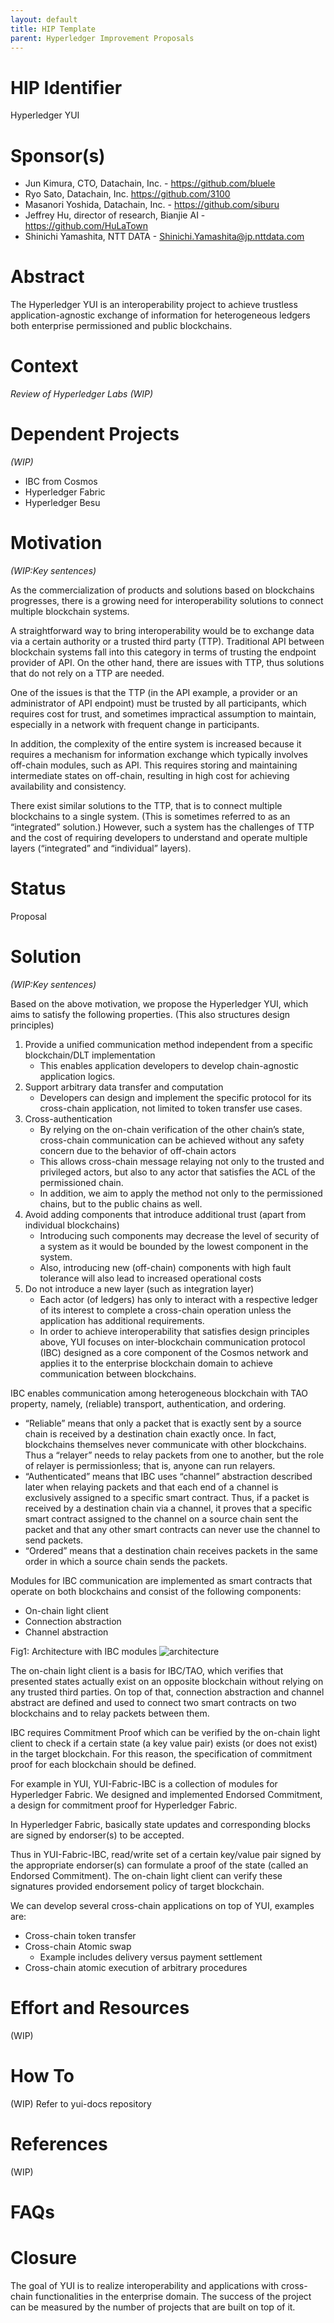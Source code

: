 ```yaml
---
layout: default
title: HIP Template
parent: Hyperledger Improvement Proposals
---
```


# HIP Identifier
Hyperledger YUI

# Sponsor(s)
* Jun Kimura, CTO, Datachain, Inc. - https://github.com/bluele
* Ryo Sato, Datachain, Inc. https://github.com/3100
* Masanori Yoshida, Datachain, Inc. - https://github.com/siburu
* Jeffrey Hu, director of research, Bianjie AI - https://github.com/HuLaTown
* Shinichi Yamashita, NTT DATA - Shinichi.Yamashita@jp.nttdata.com

# Abstract
The Hyperledger YUI is an interoperability project to achieve trustless application-agnostic exchange of information for heterogeneous ledgers both enterprise permissioned and public blockchains.

# Context
*Review of Hyperledger Labs (WIP)*

# Dependent Projects
*(WIP)*
- IBC from Cosmos
- Hyperledger Fabric
- Hyperledger Besu

# Motivation
*(WIP:Key sentences)*

As the commercialization of products and solutions based on blockchains progresses, there is a growing need for interoperability solutions to connect multiple blockchain systems.

A straightforward way to bring interoperability would be to exchange data via a certain authority or a trusted third party (TTP). Traditional API between blockchain systems fall into this category in terms of trusting the endpoint provider of API. On the other hand, there are issues with TTP, thus solutions that do not rely on a TTP are needed.

One of the issues is that the TTP (in the API example, a provider or an administrator of API endpoint) must be trusted by all participants, which requires cost for trust, and sometimes impractical assumption to maintain, especially in a network with frequent change in participants.

In addition, the complexity of the entire system is increased because it requires a mechanism for information exchange which typically involves off-chain modules, such as API. This requires storing and maintaining intermediate states on off-chain, resulting in high cost for achieving availability and consistency.

There exist similar solutions to the TTP, that is to connect multiple blockchains to a single system. (This is sometimes referred to as an “integrated” solution.) However, such a system has the challenges of TTP and the cost of requiring developers to understand and operate multiple layers (“integrated” and “individual” layers).


# Status
Proposal

# Solution
*(WIP:Key sentences)*

Based on the above motivation, we propose the Hyperledger YUI, which aims to satisfy the following properties. (This also structures design principles)
1. Provide a unified communication method independent from a specific blockchain/DLT implementation
    * This enables application developers to develop chain-agnostic application logics.
2. Support arbitrary data transfer and computation
    * Developers can design and implement the specific protocol for its cross-chain application, not limited to token transfer use cases.
3. Cross-authentication
    * By relying on the on-chain verification of the other chain’s state, cross-chain communication can be achieved without any safety concern due to the behavior of off-chain actors
    * This allows cross-chain message relaying not only to the trusted and privileged actors, but also to any actor that satisfies the ACL of the permissioned chain.
    * In addition, we aim to apply the method not only to the permissioned chains, but to the public chains as well.
4. Avoid adding components that introduce additional trust (apart from individual blockchains)
    * Introducing such components may decrease the level of security of a system as it would be bounded by the lowest component in the system.
    * Also, introducing new (off-chain) components with high fault tolerance will also lead to increased operational costs
5. Do not introduce a new layer (such as integration layer)
    * Each actor (of ledgers) has only to interact with a respective ledger of its interest to complete a cross-chain operation unless the application has additional requirements. 
    * In order to achieve interoperability that satisfies design principles above, YUI focuses on inter-blockchain communication protocol (IBC) designed as a core component of the Cosmos network and applies it to the enterprise blockchain domain to achieve communication between blockchains.

IBC enables communication among heterogeneous blockchain with TAO property, namely, (reliable) transport, authentication, and ordering. 

* “Reliable” means that only a packet that is exactly sent by a source chain is received by a destination chain exactly once. In fact, blockchains themselves never communicate with other blockchains. Thus a “relayer” needs to relay packets from one to another, but the role of relayer is permissionless; that is, anyone can run relayers.
* “Authenticated” means that IBC uses “channel” abstraction described later when relaying packets and that each end of a channel is exclusively assigned to a specific smart contract. Thus, if a packet is received by a destination chain via a channel, it proves that a specific smart contract assigned to the channel on a source chain sent the packet and that any other smart contracts can never use the channel to send packets.
* “Ordered” means that a destination chain receives packets in the same order in which a source chain sends the packets.

Modules for IBC communication are implemented as smart contracts that operate on both blockchains and consist of the following components:
* On-chain light client
* Connection abstraction
* Channel abstraction

Fig1: Architecture with IBC modules
![architecture](images/yui/yui_IBC_architecture.svg)

The on-chain light client is a basis for IBC/TAO, which verifies that presented states actually exist on an opposite blockchain without relying on any trusted third parties. On top of that, connection abstraction and channel abstract are defined and used to connect two smart contracts on two blockchains and to relay packets between them.

IBC requires Commitment Proof which can be verified by the on-chain light client to check if a certain state (a key value pair) exists (or does not exist) in the target blockchain. For this reason, the specification of commitment proof for each blockchain should be defined.

For example in YUI, YUI-Fabric-IBC is a collection of modules for Hyperledger Fabric. We designed and implemented Endorsed Commitment, a design for commitment proof for Hyperledger Fabric.

In Hyperledger Fabric, basically state updates and corresponding blocks are signed by endorser(s) to be accepted. 

Thus in YUI-Fabric-IBC, read/write set of a certain key/value pair signed by the appropriate endorser(s) can formulate a proof of the state (called an Endorsed Commitment). The on-chain light client can verify these signatures provided endorsement policy of target blockchain.

We can develop several cross-chain applications on top of YUI, examples are:
* Cross-chain token transfer
* Cross-chain Atomic swap
  * Example includes delivery versus payment settlement
* Cross-chain atomic execution of arbitrary procedures


# Effort and Resources
(WIP)

# How To
(WIP)
Refer to yui-docs repository

# References
(WIP)

# FAQs


# Closure
The goal of YUI is to realize interoperability and applications with cross-chain functionalities in the enterprise domain. The success of the project can be measured by the number of projects that are built on top of it.

